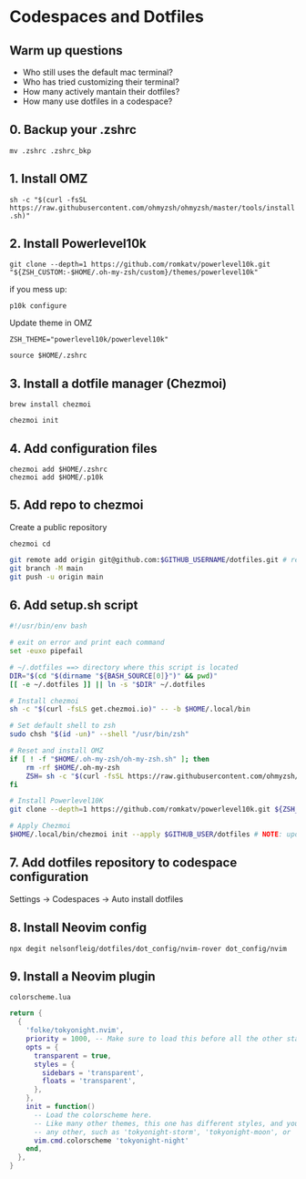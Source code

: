 # Codespaces and Dotfiles

## Warm up questions

- Who still uses the default mac terminal?
- Who has tried customizing their terminal?
- How many actively mantain their dotfiles?
- How many use dotfiles in a codespace?

## 0. Backup your .zshrc

`
mv .zshrc .zshrc_bkp
`

## 1. Install OMZ

`
sh -c "$(curl -fsSL https://raw.githubusercontent.com/ohmyzsh/ohmyzsh/master/tools/install.sh)"
`

## 2. Install Powerlevel10k

`
git clone --depth=1 https://github.com/romkatv/powerlevel10k.git "${ZSH_CUSTOM:-$HOME/.oh-my-zsh/custom}/themes/powerlevel10k"
`

if you mess up:

`
p10k configure
`

Update theme in OMZ

`
ZSH_THEME="powerlevel10k/powerlevel10k"
`

`
source $HOME/.zshrc
`

## 3. Install a dotfile manager (Chezmoi)

`
brew install chezmoi
`

`
chezmoi init
`

## 4. Add configuration files

```
chezmoi add $HOME/.zshrc
chezmoi add $HOME/.p10k
```

## 5. Add repo to chezmoi

Create a public repository

`chezmoi cd`

```sh
git remote add origin git@github.com:$GITHUB_USERNAME/dotfiles.git # replace with your own github username
git branch -M main
git push -u origin main
```

## 6. Add setup.sh script

```sh
#!/usr/bin/env bash

# exit on error and print each command
set -euxo pipefail

# ~/.dotfiles ==> directory where this script is located
DIR="$(cd "$(dirname "${BASH_SOURCE[0]}")" && pwd)"
[[ -e ~/.dotfiles ]] || ln -s "$DIR" ~/.dotfiles

# Install chezmoi
sh -c "$(curl -fsLS get.chezmoi.io)" -- -b $HOME/.local/bin

# Set default shell to zsh
sudo chsh "$(id -un)" --shell "/usr/bin/zsh"

# Reset and install OMZ
if [ ! -f "$HOME/.oh-my-zsh/oh-my-zsh.sh" ]; then
    rm -rf $HOME/.oh-my-zsh
    ZSH= sh -c "$(curl -fsSL https://raw.githubusercontent.com/ohmyzsh/ohmyzsh/master/tools/install.sh)" "" --unattended
fi

# Install Powerlevel10K
git clone --depth=1 https://github.com/romkatv/powerlevel10k.git ${ZSH_CUSTOM:-$HOME/.oh-my-zsh/custom}/themes/powerlevel10k

# Apply Chezmoi 
$HOME/.local/bin/chezmoi init --apply $GITHUB_USER/dotfiles # NOTE: update with repo name
```

## 7. Add dotfiles repository to codespace configuration

Settings -> Codespaces -> Auto install dotfiles

## 8. Install Neovim config

`
npx degit nelsonfleig/dotfiles/dot_config/nvim-rover dot_config/nvim
`

## 9. Install a Neovim plugin

`colorscheme.lua`

```lua
return {
  { 
    'folke/tokyonight.nvim',
    priority = 1000, -- Make sure to load this before all the other start plugins.
    opts = {
      transparent = true,
      styles = {
        sidebars = 'transparent',
        floats = 'transparent',
      },
    },
    init = function()
      -- Load the colorscheme here.
      -- Like many other themes, this one has different styles, and you could load
      -- any other, such as 'tokyonight-storm', 'tokyonight-moon', or 'tokyonight-day'.
      vim.cmd.colorscheme 'tokyonight-night'
    end,
  },
}
```
